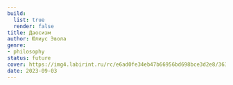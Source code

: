 ```yaml
---
build:
  list: true
  render: false
title: Даосизм
author: Юлиус Эвола
genre:
- philosophy
status: future
cover: https://img4.labirint.ru/rc/e6ad0fe34eb47b66956bd698bce3d2e8/363x561q80/books76/757050/cover.jpg?1595683553
date: 2023-09-03
---
```


